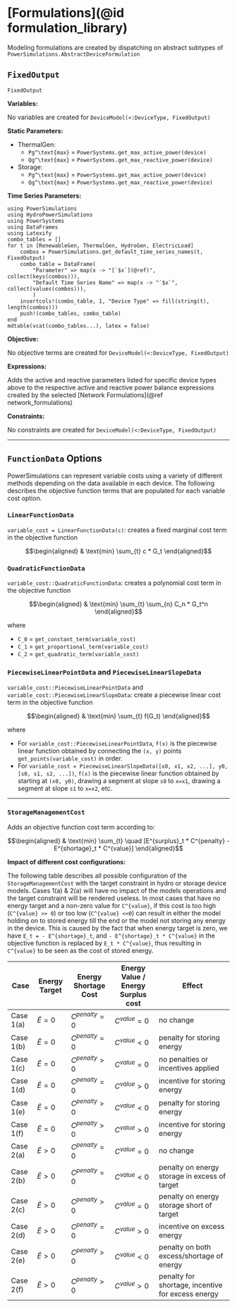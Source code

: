 # [Formulations](@id formulation_library)

Modeling formulations are created by dispatching on abstract subtypes of `PowerSimulations.AbstractDeviceFormulation`

## `FixedOutput`

```@docs
FixedOutput
```

**Variables:**

No variables are created for `DeviceModel(<:DeviceType, FixedOutput)`

**Static Parameters:**

- ThermalGen:
  - ``Pg^\text{max}`` = `PowerSystems.get_max_active_power(device)`
  - ``Qg^\text{max}`` = `PowerSystems.get_max_reactive_power(device)`
- Storage:
  - ``Pg^\text{max}`` = `PowerSystems.get_max_active_power(device)`
  - ``Qg^\text{max}`` = `PowerSystems.get_max_reactive_power(device)`

**Time Series Parameters:**

```@eval
using PowerSimulations
using HydroPowerSimulations
using PowerSystems
using DataFrames
using Latexify
combo_tables = []
for t in [RenewableGen, ThermalGen, HydroGen, ElectricLoad]
    combos = PowerSimulations.get_default_time_series_names(t, FixedOutput)
    combo_table = DataFrame(
        "Parameter" => map(x -> "[`$x`](@ref)", collect(keys(combos))),
        "Default Time Series Name" => map(x -> "`$x`", collect(values(combos))),
        )
    insertcols!(combo_table, 1, "Device Type" => fill(string(t), length(combos)))
    push!(combo_tables, combo_table)
end
mdtable(vcat(combo_tables...), latex = false)
```

**Objective:**

No objective terms are created for `DeviceModel(<:DeviceType, FixedOutput)`

**Expressions:**

Adds the active and reactive parameters listed for specific device types above to the respective active and reactive power balance expressions created by the selected [Network Formulations](@ref network_formulations)

**Constraints:**

No constraints are created for `DeviceModel(<:DeviceType, FixedOutput)`

---

## `FunctionData` Options

PowerSimulations can represent variable costs using a variety of different methods depending on the data available in each device. The following describes the objective function terms that are populated for each variable cost option.

### `LinearFunctionData`

`variable_cost = LinearFunctionData(c)`: creates a fixed marginal cost term in the objective function

```math
\begin{aligned}
&  \text{min} \sum_{t} c * G_t
\end{aligned}
```

### `QuadraticFunctionData`

`variable_cost::QuadraticFunctionData`: creates a polynomial cost term in the objective function

```math
\begin{aligned}
&  \text{min} \sum_{t} \sum_{n} C_n * G_t^n
\end{aligned}
```

where
 - ``C_0`` = `get_constant_term(variable_cost)`
 - ``C_1`` = `get_proportional_term(variable_cost)`
 - ``C_2`` = `get_quadratic_term(variable_cost)`

### `PiecewiseLinearPointData` and `PiecewiseLinearSlopeData`

`variable_cost::PiecewiseLinearPointData` and `variable_cost::PiecewiseLinearSlopeData`: create a piecewise linear cost term in the objective function

```math
\begin{aligned}
&  \text{min} \sum_{t} f(G_t)
\end{aligned}
```

where

- For `variable_cost::PiecewiseLinearPointData`, ``f(x)`` is the piecewise linear function obtained by connecting the `(x, y)` points `get_points(variable_cost)` in order.
- For `variable_cost = PiecewiseLinearSlopeData([x0, x1, x2, ...], y0, [s0, s1, s2, ...])`, ``f(x)`` is the piecewise linear function obtained by starting at `(x0, y0)`, drawing a segment at slope `s0` to `x=x1`, drawing a segment at slope `s1` to `x=x2`, etc.

___

### `StorageManagementCost`

Adds an objective function cost term according to:

```math
\begin{aligned}
&  \text{min} \sum_{t} \quad [E^{surplus}_t * C^{penalty} - E^{shortage}_t * C^{value}]
\end{aligned}
```

**Impact of different cost configurations:**

The following table describes all possible configuration of the `StorageManagementCost` with the target constraint in hydro or storage device models. Cases 1(a) & 2(a) will have no impact of the models operations and the target constraint will be rendered useless. In most cases that have no energy target and a non-zero value for ``C^{value}``, if this cost is too high (``C^{value} >> 0``) or too low (``C^{value} <<0``) can result in either the model holding on to stored energy till the end or the model not storing any energy in the device. This is caused by the fact that when energy target is zero, we have ``E_t = - E^{shortage}_t``, and ``- E^{shortage}_t * C^{value}`` in the objective function is replaced by ``E_t * C^{value}``, thus resulting in ``C^{value}`` to be seen as the cost of stored energy.


| Case | Energy Target | Energy Shortage Cost | Energy Value / Energy Surplus cost | Effect |
| ---------- | ------------- | ----------------- | ---------- | ----------------------- |
| Case 1(a) | $\hat{E}=0$ | $C^{penalty}=0$ | $C^{value}=0$ | no change |
| Case 1(b) | $\hat{E}=0$ | $C^{penalty}=0$ | $C^{value}<0$ | penalty for storing energy |
| Case 1(c) | $\hat{E}=0$ | $C^{penalty}>0$ | $C^{value}=0$ | no penalties or incentives applied |
| Case 1(d) | $\hat{E}=0$ | $C^{penalty}=0$ | $C^{value}>0$ | incentive for storing energy |
| Case 1(e) | $\hat{E}=0$ | $C^{penalty}>0$ | $C^{value}<0$ | penalty for storing energy |
| Case 1(f) | $\hat{E}=0$ | $C^{penalty}>0$ | $C^{value}>0$ | incentive for storing energy |
| Case 2(a) | $\hat{E}>0$ | $C^{penalty}=0$ | $C^{value}=0$ | no change |
| Case 2(b) | $\hat{E}>0$ | $C^{penalty}=0$ | $C^{value}<0$ | penalty on energy storage in excess of target |
| Case 2(c) | $\hat{E}>0$ | $C^{penalty}>0$ | $C^{value}=0$ | penalty on energy storage short of target |
| Case 2(d) | $\hat{E}>0$ | $C^{penalty}=0$ | $C^{value}>0$ | incentive on excess energy |
| Case 2(e) | $\hat{E}>0$ | $C^{penalty}>0$ | $C^{value}<0$ | penalty on both excess/shortage of energy |
| Case 2(f) | $\hat{E}>0$ | $C^{penalty}>0$ | $C^{value}>0$ | penalty for shortage, incentive for excess energy |
